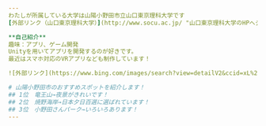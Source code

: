 ```yaml
---
わたしが所属している大学は山陽小野田市立山口東京理科大学です
[外部リンク（山口東京理科大学）](http://www.socu.ac.jp/ "山口東京理科大学のHPへジャンプ")

**自己紹介**
趣味：アプリ、ゲーム開発  
Unityを用いてアプリを開発するのが好きです。  
最近はスマホ対応のVRアプリなども制作しています！  

![外部リンク](https://www.bing.com/images/search?view=detailV2&ccid=xL%2fWJbV%2b&id=9E10209D3941773381B70C0275575489EC5487F6&thid=OIP.xL_WJbV-5JNqige9XeP1JAAAAA&mediaurl=https%3a%2f%2f1.bp.blogspot.com%2f-WP43YfryJbE%2fV5AXsGCdbTI%2fAAAAAAAA8aA%2fhDTCguNpBJYgie-xvgZ-Su-FExhoyxsQwCLcB%2fs450%2fvr_game_motion.png&exph=450&expw=394&q=vr+%e3%83%95%e3%83%aa%e3%83%bc%e7%b4%a0%e6%9d%90&simid=608026123056844061&selectedIndex=2&ajaxhist=0)

# 山陽小野田市のおすすめスポットを紹介します！
## 1位　竜王山→夜景がきれいです！
## 2位　焼野海岸→日本夕日百選に選ばれています！
## 3位　小野田さんパーク→いろいろあります！
---
```


